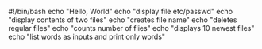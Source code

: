 #!/bin/bash
echo "Hello, World"
echo "display file etc/passwd"
echo "display contents of two files"
echo "creates file name"
echo "deletes regular files"
echo "counts number of flies"
echo "displays 10 newest files"
echo "list words as inputs and print only words"

